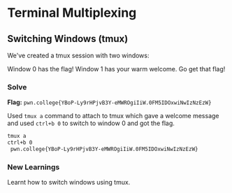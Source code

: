 # Terminal Multiplexing

## Switching Windows (tmux)
We've created a tmux session with two windows:

Window 0 has the flag!
Window 1 has your warm welcome.
Go get that flag!

### Solve
**Flag:** `pwn.college{YBoP-Ly9rHPjvB3Y-eMWROgiIiW.0FM5IDOxwiNwIzNzEzW}`

Used ```tmux a``` command to attach to tmux which gave a welcome message and used ```ctrl+b 0``` to switch to window 0 and got the flag.

```bash
tmux a
ctrl+b 0
 pwn.college{YBoP-Ly9rHPjvB3Y-eMWROgiIiW.0FM5IDOxwiNwIzNzEzW}
```

### New Learnings
Learnt how to switch windows using tmux.
